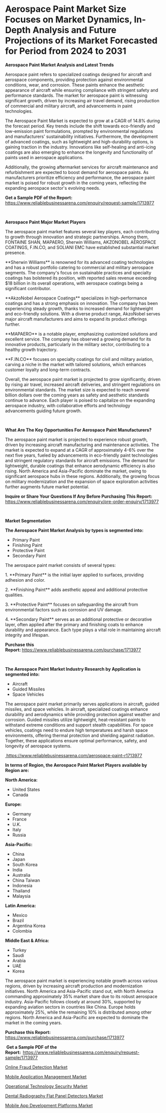 <p><h1>Aerospace Paint Market Size Focuses on Market Dynamics, In-Depth Analysis and Future Projections of its Market Forecasted for Period from 2024 to 2031</h1></p><p><strong>Aerospace Paint Market Analysis and Latest Trends</strong></p>
<p><p>Aerospace paint refers to specialized coatings designed for aircraft and aerospace components, providing protection against environmental conditions, wear, and corrosion. These paints enhance the aesthetic appearance of aircraft while ensuring compliance with stringent safety and performance standards. The market for aerospace paint is witnessing significant growth, driven by increasing air travel demand, rising production of commercial and military aircraft, and advancements in paint technologies.</p><p>The Aerospace Paint Market is expected to grow at a CAGR of 14.8% during the forecast period. Key trends include the shift towards eco-friendly and low-emission paint formulations, prompted by environmental regulations and manufacturers' sustainability initiatives. Furthermore, the development of advanced coatings, such as lightweight and high-durability options, is gaining traction in the industry. Innovations like self-healing and anti-icing coatings are also emerging to enhance the longevity and functionality of paints used in aerospace applications.</p><p>Additionally, the growing aftermarket services for aircraft maintenance and refurbishment are expected to boost demand for aerospace paints. As manufacturers prioritize efficiency and performance, the aerospace paint market is poised for robust growth in the coming years, reflecting the expanding aerospace sector's evolving needs.</p></p>
<p><strong>Get a Sample PDF of the Report:&nbsp;</strong> <a href="https://www.reliablebusinessarena.com/enquiry/request-sample/1713977?utm_campaign=1444&utm_medium=2&utm_source=Github&utm_content=ia&utm_term=22102024&utm_id=aerospace-paint">https://www.reliablebusinessarena.com/enquiry/request-sample/1713977</a></p>
<p>&nbsp;</p>
<p><strong>Aerospace Paint Major Market Players</strong></p>
<p><p>The aerospace paint market features several key players, each contributing to growth through innovation and strategic partnerships. Among them, FONTAINE SHAN, MAPAERO, Sherwin Williams, AKZONOBEL AEROSPACE COATINGS, F.IN.CO, and SOLIANI EMC have established substantial market presence.</p><p>**Sherwin Williams** is renowned for its advanced coating technologies and has a robust portfolio catering to commercial and military aerospace segments. The company's focus on sustainable practices and specialty coatings has bolstered its position, with reported sales revenue exceeding $18 billion in its overall operations, with aerospace coatings being a significant contributor.</p><p>**AkzoNobel Aerospace Coatings** specializes in high-performance coatings and has a strong emphasis on innovation. The company has been experiencing steady growth, thanks to increased demand for lightweight and eco-friendly solutions. With a diverse product range, AkzoNobel serves major aircraft manufacturers and aims to expand its product offerings further.</p><p>**MAPAERO** is a notable player, emphasizing customized solutions and excellent service. The company has observed a growing demand for its innovative products, particularly in the military sector, contributing to a healthy growth trajectory.</p><p>**F.IN.CO** focuses on specialty coatings for civil and military aviation, carving a niche in the market with tailored solutions, which enhances customer loyalty and long-term contracts.</p><p>Overall, the aerospace paint market is projected to grow significantly, driven by rising air travel, increased aircraft deliveries, and stringent regulations on environmental standards. The market size is expected to reach several billion dollars over the coming years as safety and aesthetic standards continue to advance. Each player is poised to capitalize on the expanding aerospace industry, with collaborative efforts and technology advancements guiding future growth.</p></p>
<p>&nbsp;</p>
<p><strong>What Are The Key Opportunities For Aerospace Paint Manufacturers?</strong></p>
<p><p>The aerospace paint market is projected to experience robust growth, driven by increasing aircraft manufacturing and maintenance activities. The market is expected to expand at a CAGR of approximately 4-6% over the next five years, fueled by advancements in eco-friendly paint technologies and stringent regulatory standards for aircraft emissions. The demand for lightweight, durable coatings that enhance aerodynamic efficiency is also rising. North America and Asia-Pacific dominate the market, owing to significant aerospace hubs in these regions. Additionally, the growing focus on military modernization and the expansion of space exploration activities further augments future market potential.</p></p>
<p><strong>Inquire or Share Your Questions If Any Before Purchasing This Report:</strong> <a href="https://www.reliablebusinessarena.com/enquiry/pre-order-enquiry/1713977?utm_campaign=1444&utm_medium=2&utm_source=Github&utm_content=ia&utm_term=22102024&utm_id=aerospace-paint">https://www.reliablebusinessarena.com/enquiry/pre-order-enquiry/1713977</a></p>
<p>&nbsp;</p>
<p><strong>Market Segmentation</strong></p>
<p><strong>The Aerospace Paint Market Analysis by types is segmented into:</strong></p>
<p><ul><li>Primary Paint</li><li>Finishing Paint</li><li>Protective Paint</li><li>Secondary Paint</li></ul></p>
<p><p>The aerospace paint market consists of several types: </p><p>1. **Primary Paint** is the initial layer applied to surfaces, providing adhesion and color.  </p><p>2. **Finishing Paint** adds aesthetic appeal and additional protective qualities.  </p><p>3. **Protective Paint** focuses on safeguarding the aircraft from environmental factors such as corrosion and UV damage.  </p><p>4. **Secondary Paint** serves as an additional protective or decorative layer, often applied after the primary and finishing coats to enhance durability and appearance. Each type plays a vital role in maintaining aircraft integrity and lifespan.</p></p>
<p><strong>Purchase this Report:&nbsp;</strong><a href="https://www.reliablebusinessarena.com/purchase/1713977?utm_campaign=1444&utm_medium=2&utm_source=Github&utm_content=ia&utm_term=22102024&utm_id=aerospace-paint">https://www.reliablebusinessarena.com/purchase/1713977</a></p>
<p>&nbsp;</p>
<p><strong>The Aerospace Paint Market Industry Research by Application is segmented into:</strong></p>
<p><ul><li>Aircraft</li><li>Guided Missiles</li><li>Space Vehicles</li></ul></p>
<p><p>The aerospace paint market primarily serves applications in aircraft, guided missiles, and space vehicles. In aircraft, specialized coatings enhance durability and aerodynamics while providing protection against weather and corrosion. Guided missiles utilize lightweight, heat-resistant paints to withstand extreme conditions and support stealth capabilities. For space vehicles, coatings need to endure high temperatures and harsh space environments, offering thermal protection and shielding against radiation. Together, these applications ensure optimal performance, safety, and longevity of aerospace systems.</p></p>
<p><a href="https://www.reliablebusinessarena.com/aerospace-paint-r1713977?utm_campaign=1444&utm_medium=2&utm_source=Github&utm_content=ia&utm_term=22102024&utm_id=aerospace-paint">&nbsp;https://www.reliablebusinessarena.com/aerospace-paint-r1713977</a></p>
<p><strong>In terms of Region, the Aerospace Paint Market Players available by Region are:</strong></p>
<p>
    <p> <strong> North America: </strong>
        <ul>
            <li>United States</li>
            <li>Canada</li>
        </ul>
        </p> 
    <p> <strong> Europe: </strong>
        <ul>
            <li>Germany</li>
            <li>France</li>
            <li>U.K.</li>
            <li>Italy</li>
            <li>Russia</li>
        </ul>
        </p> 
    <p> <strong> Asia-Pacific: </strong>
        <ul>
            <li>China</li>
            <li>Japan</li>
            <li>South Korea</li>
            <li>India</li>
            <li>Australia</li>
            <li>China Taiwan</li>
            <li>Indonesia</li>
            <li>Thailand</li>
            <li>Malaysia</li>
        </ul>
        </p> 
    <p> <strong> Latin America: </strong>
        <ul>
            <li>Mexico</li>
            <li>Brazil</li>
            <li>Argentina Korea</li>
            <li>Colombia</li>
        </ul>
        </p> 
    <p> <strong> Middle East & Africa: </strong>
        <ul>
            <li>Turkey</li>
            <li>Saudi</li>
            <li>Arabia</li>
            <li>UAE</li>
            <li>Korea</li>
        </ul>
    </p>
    </p>
<p><p>The aerospace paint market is experiencing notable growth across various regions, driven by increasing aircraft production and modernization initiatives. North America and Asia-Pacific stand out, with North America commanding approximately 35% market share due to its robust aerospace industry. Asia-Pacific follows closely at around 30%, supported by expanding aviation sectors in countries like China. Europe holds approximately 25%, while the remaining 10% is distributed among other regions. North America and Asia-Pacific are expected to dominate the market in the coming years.</p></p>
<p><strong>Purchase this Report: </strong><a href="https://www.reliablebusinessarena.com/purchase/1713977?utm_campaign=1444&utm_medium=2&utm_source=Github&utm_content=ia&utm_term=22102024&utm_id=aerospace-paint">https://www.reliablebusinessarena.com/purchase/1713977</a></p>
<p>&nbsp;<strong>Get a Sample PDF of the Report:&nbsp;&nbsp;</strong><a href="https://www.reliablebusinessarena.com/enquiry/request-sample/1713977?utm_campaign=1444&utm_medium=2&utm_source=Github&utm_content=ia&utm_term=22102024&utm_id=aerospace-paint">https://www.reliablebusinessarena.com/enquiry/request-sample/1713977</a></p>
<p><strong></strong></p>
<p><p><a href="https://www.linkedin.com/pulse/pulse-online-fraud-detection-rhythms-change-market-awlzc?utm_campaign=1444&utm_medium=2&utm_source=Github&utm_content=ia&utm_term=22102024&utm_id=aerospace-paint">Online Fraud Detection Market</a></p><p><a href="https://www.linkedin.com/pulse/mobile-application-management-market-outlook-complete-ap33c?utm_campaign=1444&utm_medium=2&utm_source=Github&utm_content=ia&utm_term=22102024&utm_id=aerospace-paint">Mobile Application Management Market</a></p><p><a href="https://www.linkedin.com/pulse/operational-technology-security-market-outlook-share-sw4dc?utm_campaign=1444&utm_medium=2&utm_source=Github&utm_content=ia&utm_term=22102024&utm_id=aerospace-paint">Operational Technology Security Market</a></p><p><a href="https://github.com/AshikRahman991/Market-Research-Report-List-1/blob/main/dental-radiography-flat-panel-detectors-market.md?utm_campaign=1444&utm_medium=2&utm_source=Github&utm_content=ia&utm_term=22102024&utm_id=aerospace-paint">Dental Radiography Flat Panel Detectors Market</a></p><p><a href="https://www.linkedin.com/pulse/pulse-mobile-app-development-platforms-rhythms-change-jot3c?utm_campaign=1444&utm_medium=2&utm_source=Github&utm_content=ia&utm_term=22102024&utm_id=aerospace-paint">Mobile App Development Platforms Market</a></p></p>